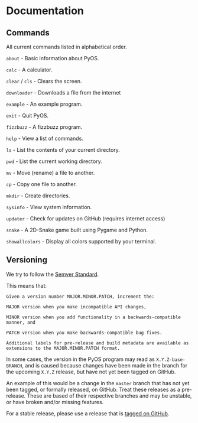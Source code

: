 # Documentation

## Commands

All current commands listed in alphabetical order.

`about` - Basic information about PyOS.

`calc` - A calculator.

`clear` / `cls` - Clears the screen.

`downloader` - Downloads a file from the internet

`example` - An example program.

`exit` - Quit PyOS.

`fizzbuzz` - A fizzbuzz program.

`help` - View a list of commands.

`ls` - List the contents of your current directory.

`pwd` - List the current working directory.

`mv` - Move (rename) a file to another. 

`cp` - Copy one file to another. 

`mkdir` - Create directories. 

`sysinfo` - View system information.

`updater` - Check for updates on GitHub (requires internet access)

`snake` - A 2D-Snake game built using Pygame and Python.

`showallcolors` - Display all colors supported by your terminal.

## Versioning
We try to follow the [Semver Standard](https://semver.org/).

This means that:

```
Given a version number MAJOR.MINOR.PATCH, increment the:

MAJOR version when you make incompatible API changes,

MINOR version when you add functionality in a backwards-compatible manner, and

PATCH version when you make backwards-compatible bug fixes.

Additional labels for pre-release and build metadata are available as extensions to the MAJOR.MINOR.PATCH format.
```

In some cases, the version in the PyOS program may read as `X.Y.Z-base-BRANCH`, and is caused because changes have been made in the branch for the upcoming  `X.Y.Z` release, but have not yet been tagged on GitHub.

An example of this would be a change in the `master` branch that has not yet been tagged, or formally released, on GitHub. Treat these releases as a pre-release. These are based of their respective branches and may be unstable, or have broken and/or missing features.

For a stable release, please use a release that is [tagged on GitHub](https://github.com/Prouser123/PyOS/releases/latest).
